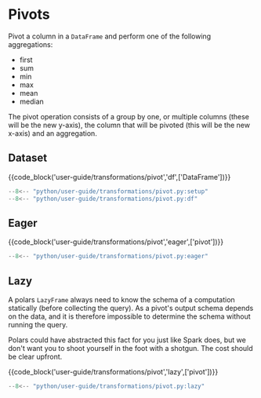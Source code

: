 # Pivots

Pivot a column in a `DataFrame` and perform one of the following aggregations:

- first
- sum
- min
- max
- mean
- median

The pivot operation consists of a group by one, or multiple columns (these will be the
new y-axis), the column that will be pivoted (this will be the new x-axis) and an
aggregation.

## Dataset

{{code_block('user-guide/transformations/pivot','df',['DataFrame'])}}


```python exec="on" result="text" session="user-guide/transformations/pivot"
--8<-- "python/user-guide/transformations/pivot.py:setup"
--8<-- "python/user-guide/transformations/pivot.py:df"
```

## Eager

{{code_block('user-guide/transformations/pivot','eager',['pivot'])}}


```python exec="on" result="text" session="user-guide/transformations/pivot"
--8<-- "python/user-guide/transformations/pivot.py:eager"
```

## Lazy

A polars `LazyFrame` always need to know the schema of a computation statically (before collecting the query).
As a pivot's output schema depends on the data, and it is therefore impossible to determine the schema without
running the query.

Polars could have abstracted this fact for you just like Spark does, but we don't want you to shoot yourself in the foot
with a shotgun. The cost should be clear upfront.

{{code_block('user-guide/transformations/pivot','lazy',['pivot'])}}

```python exec="on" result="text" session="user-guide/transformations/pivot"
--8<-- "python/user-guide/transformations/pivot.py:lazy"
```
